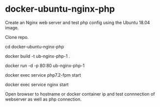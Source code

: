 # docker-ubuntu-nginx-php
Create an Nginx web server and test php config using the Ubuntu 18.04 image.


Clone repo.

cd docker-ubuntu-nginx-php

docker build -t ub-nginx-php-1 .

docker run -d -p 80:80 ub-nginx-php-1

docker exec <CONTAINERNAME> service php7.2-fpm start
  
docker exec <CONTAINERNAME> service nginx start  

Open browser to hostname or docker container ip and test connnection of webserver as well as php connection.
